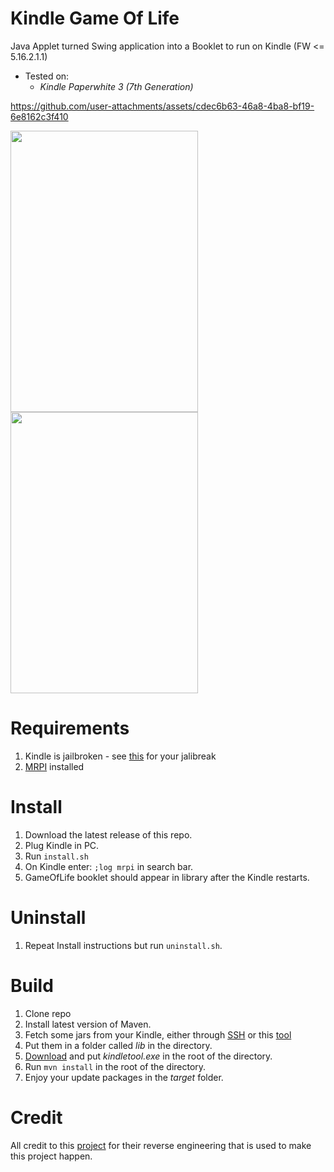 # Kindle Game Of Life
Java Applet turned Swing application into a Booklet to run on Kindle (FW <= 5.16.2.1.1)
- Tested on:
  -  _Kindle Paperwhite 3 (7th Generation)_

<https://github.com/user-attachments/assets/cdec6b63-46a8-4ba8-bf19-6e8162c3f410>

<img src="https://github.com/user-attachments/assets/f8aab704-991e-46dd-97d2-74d6fa826099" width="300" height="450">

<img src="https://github.com/user-attachments/assets/0187c974-4f3a-4e2f-9b92-545d61090ee1" width="300" height="450">

# Requirements
1. Kindle is jailbroken - see [this](https://kindlemodding.org/jailbreaking/kindle-models) for your jalibreak
2. [MRPI](https://kindlemodding.org/jailbreaking/post-jailbreak/installing-kual-mrpi/) installed

# Install
1. Download the latest release of this repo.
2. Plug Kindle in PC.
3. Run ```install.sh```
4. On Kindle enter: ```;log mrpi``` in search bar.
5. GameOfLife booklet should appear in library after the Kindle restarts.

# Uninstall
1. Repeat Install instructions but run ```uninstall.sh```.

# Build
1. Clone repo
2. Install latest version of Maven.
3. Fetch some jars from your Kindle, either through [SSH](https://wiki.mobileread.com/wiki/USBNetwork) or this [tool](https://cowlark.com/kindle/jarextractor-0.1.zip)
4. Put them in a folder called _lib_ in the directory.
5. [Download](https://github.com/NiLuJe/KindleTool) and put _kindletool.exe_ in the root of the directory.
6. Run ```mvn install``` in the root of the directory.
7. Enjoy your update packages in the _target_ folder.

# Credit
All credit to this [project](https://github.com/ieb/Signalk_Booklet/tree/master) for their reverse engineering that is used to make this project happen.
